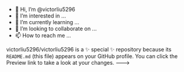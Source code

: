 - 👋 Hi, I’m @victorliu5296
- 👀 I’m interested in ...
- 🌱 I’m currently learning ...
- 💞️ I’m looking to collaborate on ...
- 📫 How to reach me ...


victorliu5296/victorliu5296 is a ✨ special ✨ repository because its `README.md` (this file) appears on your GitHub profile.
You can click the Preview link to take a look at your changes.
--->
